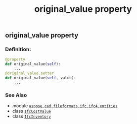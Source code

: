 ﻿---
title: original_value property
second_title: Aspose.CAD for Python via .NET API References
description: 
type: docs
weight: 130
url: /python-net/aspose.cad.fileformats.ifc.ifc4.entities/ifcinventory/original_value/
is_root: false
---

## original_value property

### Definition:
```python
@property
def original_value(self):
    ...
@original_value.setter
def original_value(self, value):
    ...
```

### See Also
* module [`aspose.cad.fileformats.ifc.ifc4.entities`](../../)
* class [`IfcCostValue`](/cad/python-net/aspose.cad.fileformats.ifc.ifc4.entities/ifccostvalue)
* class [`IfcInventory`](/cad/python-net/aspose.cad.fileformats.ifc.ifc4.entities/ifcinventory)
